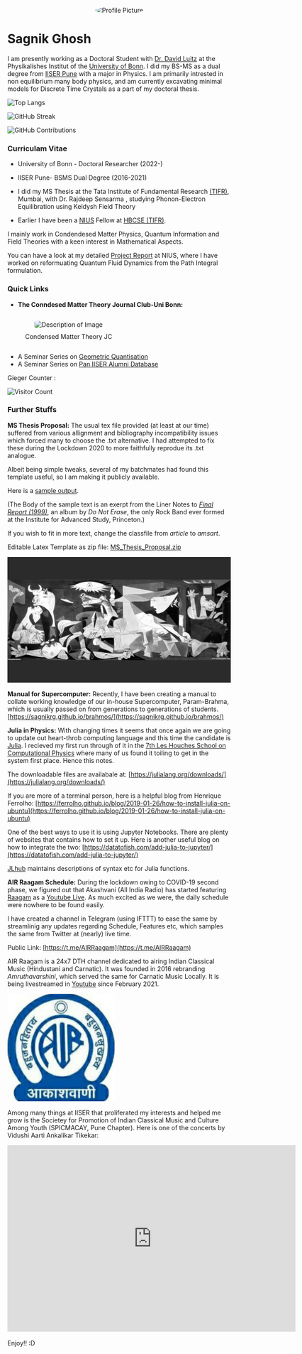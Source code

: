 
<p align="center">
  <img src="https://avatars.githubusercontent.com/sagnikrg" alt="Profile Picture" style="border-radius: 50%; width: 300px; height: 300px;">
</p>

# Sagnik Ghosh

I am presently working as a Doctoral Student with [Dr. David Luitz](https://dluitz.github.io/) at the Physikalishes Institut of the [University of Bonn](https://www.pi.uni-bonn.de/). I did my BS-MS as a dual degree from [IISER Pune](http://iiserpune.ac.in) with a major in Physics. I am primarily intrested in non equilibrium many body physics, and am currently excavating minimal models for Discrete Time Crystals as a part of my doctoral thesis.

![Top Langs](https://github-readme-stats.vercel.app/api/top-langs/?username=sagnikrg&layout=compact)

![GitHub Streak](https://github-readme-streak-stats.herokuapp.com/?user=sagnikrg)

![GitHub Contributions](https://ghchart.rshah.org/sagnikrg)

### Curriculam Vitae

* University of Bonn - Doctoral Researcher (2022-)
* IISER Pune- BSMS Dual Degree (2016-2021)

* I did my MS Thesis at the Tata Institute of Fundamental Research [(TIFR)](https://www.tifr.res.in/), Mumbai, with Dr. Rajdeep Sensarma , studying Phonon-Electron Equilibration using Keldysh Field Theory
* Earlier I have been a [NIUS](https://nius.hbcse.tifr.res.in) Fellow at [HBCSE (TIFR)](http://www.hbcse.tifr.res.in/).

I mainly work in Condendesed Matter Physics, Quantum Information and Field Theories with a keen interest in Mathematical Aspects. 

You can have a look at my detailed [Project Report](https://sagnikrg.github.io/NIUS/NIUS_thesis.pdf) at NIUS, where I have worked on reformuating Quantum Fluid Dynamics from the Path Integral formulation. 

### Quick Links


* **The Conndesed Matter Theory Journal Club-Uni Bonn:** 

<p align="left">
  <a href="https://sagnikrg.github.io/cond-mat-bonn/" style="text-decoration: none; color: inherit;">
    <figure style="display: inline-block; text-align: center;">
      <img src="https://pbs.twimg.com/profile_images/953219626187542529/tUN_yzk2_400x400.jpg" alt="Description of Image" style="border-radius: 15%; width: 100px; height: 100px;">
      <figcaption style="margin-top: 10px; font-size: 14px;">Condensed Matter Theory JC</figcaption>
    </figure>
  </a>
<!--a href="https://sagnikrg.github.io/cond-mat-bonn/" style="text-decoration: none; color: inherit;">
  <figure style="display: inline-block; text-align: center;">
      <img src="https://pbs.twimg.com/profile_images/953219626187542529/tUN_yzk2_400x400.jpg" alt="Description of Image" style="border-radius: 15%; width: 100px; height: 100px;">
      <figcaption style="margin-top: 10px; font-size: 14px;">Condensed Matter Theory JC</figcaption>
    </figure>
  </a-->
  </p>


* A Seminar Series on [Geometric Quantisation](https://sagnikrg.github.io/MIPT/)
* A Seminar Series on [Pan IISER Alumni Database](https://sagnikrg.github.io/iiser-alumni-database/)


Gieger Counter :

![Visitor Count](https://profile-counter.glitch.me/{sagnikiiser}/count.svg)

### Further Stuffs


**MS Thesis Proposal:**
The usual tex file provided (at least at our time) suffered from various allignment and bibliography incompatibility issues which forced many to choose the .txt alternative. I had attempted to fix these during the Lockdown 2020 to more faithfully reprodue its .txt analogue. 

Albeit being simple tweaks, several of my batchmates had found this template useful, so I am making it publicly available.

Here is a [sample output](https://sagnikrg.github.io/MS%20Thesis%20Proposal/MS_Thesis_Proposal.pdf).

(The Body of the sample text is an exerpt from the Liner Notes to [_Final Report (1999)_](http://www.math.utah.edu/~ptrapa/finalreport/CD.html), an album by _Do Not Erase_, the only Rock Band ever formed at the Institute for Advanced Study, Princeton.)

If you wish to fit in more text, change the classfile from _article_ to _amsart_.

Editable Latex Template as zip file: [MS_Thesis_Proposal.zip](https://minhaskamal.github.io/DownGit/#/home?url=https://github.com/sagnikrg/sagnikrg.github.io/blob/main/MS%20Thesis%20Proposal/MS%20Thesis%20Proposal.zip) 

![Thumbnail](Guernica.jpg)


**Manual for Supercomputer:**
Recently, I have been creating a manual to collate working knowledge of our in-house Supercomputer, Param-Brahma, which is usually passed on from generations to generations of students.
<br/> [https://sagnikrg.github.io/brahmos/](https://sagnikrg.github.io/brahmos/)

**Julia in Physics:** With changing times it seems that once again we are going to update out heart-throb computing language and this time the candidate is [Julia](https://julialang.org/). I recieved my first run through of it in the [7th Les Houches School on Computational Physics](https://comp-quant-2021.sciencesconf.org/) where many of us found it toiling to get in the system first place. Hence this notes.

The downloadable files are availabale at: [https://julialang.org/downloads/](https://julialang.org/downloads/)

If you are more of a terminal person, here is a helpful blog from Henrique Ferrolho: [https://ferrolho.github.io/blog/2019-01-26/how-to-install-julia-on-ubuntu](https://ferrolho.github.io/blog/2019-01-26/how-to-install-julia-on-ubuntu)

One of the best ways to use it is using Jupyter Notebooks. There are plenty of websites that contains how to set it up. Here is another useful blog on how to integrate the two: [https://datatofish.com/add-julia-to-jupyter/](https://datatofish.com/add-julia-to-jupyter/)

[JLhub](http://www.jlhub.com/julia/manual/en/function/eig) maintains descriptions of syntax etc for Julia functions. 

**AIR Raagam Schedule:** During the lockdown owing to COVID-19 second phase, we figured out that Akashvani (All India Radio) has started featuring [Raagam](https://prasarbharati.gov.in/channel-raagam/) as a [Youtube Live](https://www.youtube.com/watch?v=e9Vqu1bQZ6Q). As much excited as we were, the daily schedule were nowhere to be found easily.

I have created a channel in Telegram (using IFTTT) to ease the same by streamlinig any updates regarding Schedule, Features etc, which samples the same from Twitter at (nearly) live time.

Public Link: [https://t.me/AIRRaagam](https://t.me/AIRRaagam)  

AIR Raagam is a 24x7 DTH channel dedicated to airing Indian Classical Music (Hindustani and Carnatic). It was founded in 2016 rebranding _Amruthavarshini_, which served the same for Carnatic Music Locally. It is being livestreamed in [Youtube](https://www.youtube.com/watch?v=e9Vqu1bQZ6Q) since February 2021.


<img src="AIR_Raagam.jpg" width="242" height="242">
 
 
Among many things at IISER that proliferated my interests and helped me grow is the Societey for Promotion of Indian Classical Music and Culture Among Youth (SPICMACAY, Pune Chapter). Here is one of the concerts by Vidushi Aarti Ankalikar Tikekar:

<p align="center">
<iframe width="650" height="420" src="https://www.youtube.com/embed/mQjinrIOng0" title="YouTube video player" frameborder="0" allow="accelerometer; autoplay; clipboard-write; encrypted-media; gyroscope; picture-in-picture" allowfullscreen></iframe>
 
 
 Enjoy!! :D
 
 
